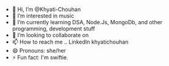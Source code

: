 - 👋 Hi, I’m @Khyati-Chouhan
- 👀 I’m interested in music
- 🌱 I’m currently learning DSA, Node.Js, MongoDb, and other programming, development stuff
- 💞️ I’m looking to collaborate on 
- 📫 How to reach me .. LinkedIn khyatichouhan 
- 😄 Pronouns: she/her
- ⚡ Fun fact: I'm swiftie.

<!---
Khyati-Chouhan/Khyati-Chouhan is a ✨ special ✨ repository because its `README.md` (this file) appears on your GitHub profile.
You can click the Preview link to take a look at your changes.
--->
